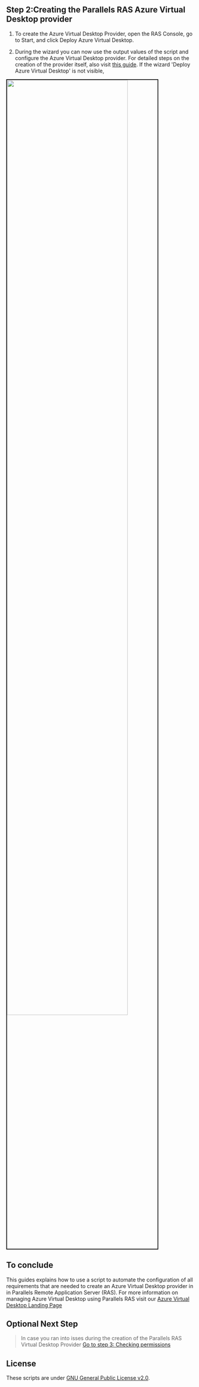 ## Step 2:Creating the Parallels RAS Azure Virtual Desktop provider

1. To create the Azure Virtual Desktop Provider, open the RAS Console, go to Start, and click Deploy Azure Virtual Desktop.

2. During the wizard you can now use the output values of the script and configure the Azure Virtual Desktop provider. For detailed steps on the creation of the provider itself, also visit [this guide](https://download.parallels.com/ras/v19/docs/en_US/Parallels-RAS-19-Administrators-Guide/47005.htm). If the wizard 'Deploy Azure Virtual Desktop' is not visible, 

<tab><image src=./images/17.png width=80% border=2px>

## To conclude

This guides explains how to use a script to automate the configuration of all requirements that are needed to create an Azure Virtual Desktop provider in in Parallels Remote Application Server (RAS). For more information on managing Azure Virtual Desktop using Parallels RAS visit our [Azure Virtual Desktop Landing Page](https://www.parallels.com/products/ras/capabilities/avd/)

## Optional Next Step 

>In case you ran into isses during the creation of the Parallels RAS Virtual Desktop Provider
[Go to step 3: Checking permissions](./3.confirmpermissions.md)

## License 

These scripts are under [GNU General Public License v2.0](LICENSE).